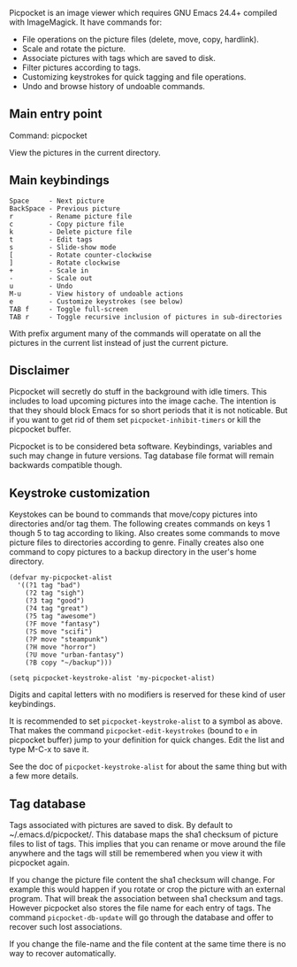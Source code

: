 

Picpocket is an image viewer which requires GNU Emacs 24.4+
compiled with ImageMagick.  It have commands for:

* File operations on the picture files (delete, move, copy, hardlink).
* Scale and rotate the picture.
* Associate pictures with tags which are saved to disk.
* Filter pictures according to tags.
* Customizing keystrokes for quick tagging and file operations.
* Undo and browse history of undoable commands.


Main entry point
----------------

Command: picpocket

View the pictures in the current directory.


Main keybindings
----------------

    Space     - Next picture
    BackSpace - Previous picture
    r         - Rename picture file
    c         - Copy picture file
    k         - Delete picture file
    t         - Edit tags
    s         - Slide-show mode
    [         - Rotate counter-clockwise
    ]         - Rotate clockwise
    +         - Scale in
    -         - Scale out
    u         - Undo
    M-u       - View history of undoable actions
    e         - Customize keystrokes (see below)
    TAB f     - Toggle full-screen
    TAB r     - Toggle recursive inclusion of pictures in sub-directories

With prefix argument many of the commands will operatate on all the
pictures in the current list instead of just the current picture.


Disclaimer
----------

Picpocket will secretly do stuff in the background with idle
timers.  This includes to load upcoming pictures into the image
cache.  The intention is that they should block Emacs for so short
periods that it is not noticable.  But if you want to get rid of
them set `picpocket-inhibit-timers` or kill the picpocket buffer.

Picpocket is to be considered beta software.  Keybindings,
variables and such may change in future versions.  Tag database
file format will remain backwards compatible though.


Keystroke customization
-----------------------

Keystokes can be bound to commands that move/copy pictures into
directories and/or tag them.  The following creates commands on
keys 1 though 5 to tag according to liking.  Also creates some
commands to move picture files to directories according to genre.
Finally creates also one command to copy pictures to a backup
directory in the user's home directory.

    (defvar my-picpocket-alist
      '((?1 tag "bad")
        (?2 tag "sigh")
        (?3 tag "good")
        (?4 tag "great")
        (?5 tag "awesome")
        (?F move "fantasy")
        (?S move "scifi")
        (?P move "steampunk")
        (?H move "horror")
        (?U move "urban-fantasy")
        (?B copy "~/backup")))

    (setq picpocket-keystroke-alist 'my-picpocket-alist)

Digits and capital letters with no modifiers is reserved for these
kind of user keybindings.

It is recommended to set `picpocket-keystroke-alist` to a symbol as
above.  That makes the command `picpocket-edit-keystrokes` (bound
to `e` in picpocket buffer) jump to your definition for quick
changes.  Edit the list and type M-C-x to save it.

See the doc of `picpocket-keystroke-alist` for about the same thing
but with a few more details.


Tag database
------------

Tags associated with pictures are saved to disk.  By default to
~/.emacs.d/picpocket/.  This database maps the sha1 checksum of
picture files to list of tags.  This implies that you can rename or
move around the file anywhere and the tags will still be remembered
when you view it with picpocket again.

If you change the picture file content the sha1 checksum will
change.  For example this would happen if you rotate or crop the
picture with an external program.  That will break the association
between sha1 checksum and tags.  However picpocket also stores the
file name for each entry of tags.  The command
`picpocket-db-update` will go through the database and offer to
recover such lost associations.

If you change the file-name and the file content at the same time
there is no way to recover automatically.

